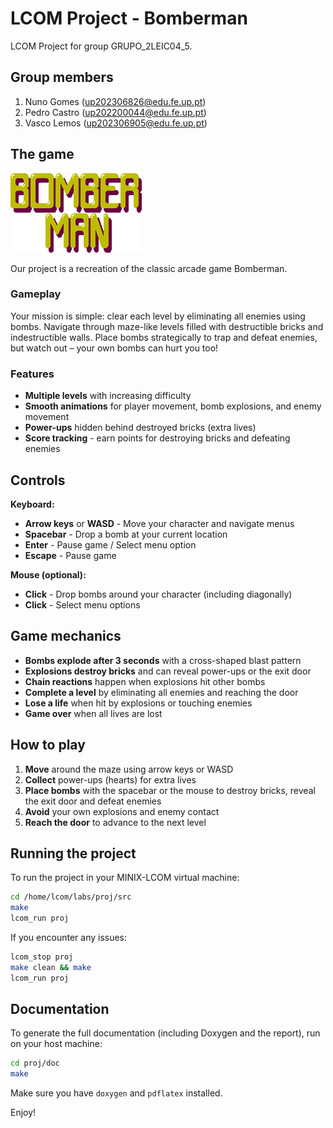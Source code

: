 # LCOM Project - Bomberman

LCOM Project for group GRUPO\_2LEIC04\_5.

## Group members

1. Nuno Gomes ([up202306826@edu.fe.up.pt](mailto:up202306826@edu.fe.up.pt))
2. Pedro Castro ([up202200044@edu.fe.up.pt](mailto:up202200044@edu.fe.up.pt))
3. Vasco Lemos ([up202306905@edu.fe.up.pt](mailto:up202306905@edu.fe.up.pt))

## The game

![Bomberman logo](proj/doc/images/logo.png)

Our project is a recreation of the classic arcade game Bomberman.

### Gameplay

Your mission is simple: clear each level by eliminating all enemies using bombs. Navigate through maze-like levels filled with destructible bricks and indestructible walls. Place bombs strategically to trap and defeat enemies, but watch out – your own bombs can hurt you too!

### Features

- **Multiple levels** with increasing difficulty
- **Smooth animations** for player movement, bomb explosions, and enemy movement
- **Power-ups** hidden behind destroyed bricks (extra lives)
- **Score tracking** - earn points for destroying bricks and defeating enemies

## Controls

**Keyboard:**

- **Arrow keys** or **WASD** - Move your character and navigate menus
- **Spacebar** - Drop a bomb at your current location
- **Enter** - Pause game / Select menu option
- **Escape** - Pause game

**Mouse (optional):**

- **Click** - Drop bombs around your character (including diagonally)
- **Click** - Select menu options

## Game mechanics

- **Bombs explode after 3 seconds** with a cross-shaped blast pattern
- **Explosions destroy bricks** and can reveal power-ups or the exit door
- **Chain reactions** happen when explosions hit other bombs
- **Complete a level** by eliminating all enemies and reaching the door
- **Lose a life** when hit by explosions or touching enemies
- **Game over** when all lives are lost

## How to play

1. **Move** around the maze using arrow keys or WASD
2. **Collect** power-ups (hearts) for extra lives
3. **Place bombs** with the spacebar or the mouse to destroy bricks, reveal the exit door and defeat enemies
4. **Avoid** your own explosions and enemy contact
5. **Reach the door** to advance to the next level

## Running the project

To run the project in your MINIX-LCOM virtual machine:

```bash
cd /home/lcom/labs/proj/src
make
lcom_run proj
```

If you encounter any issues:

```bash
lcom_stop proj
make clean && make
lcom_run proj
```

## Documentation

To generate the full documentation (including Doxygen and the report), run on your host machine:

```bash
cd proj/doc
make
```

Make sure you have `doxygen` and `pdflatex` installed.

Enjoy!
